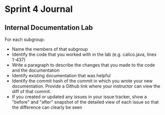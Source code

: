 # Sprint 4 Journal

## Internal Documentation Lab

For each subgroup:
- Name the members of that subgroup
- Identify the code that you worked with in the lab (e.g. calico.java, lines 1-437)
- Write a paragraph to describe the changes that you made to the code and the documentation
- Identify existing documentation that was helpful
- Identify the commit hash of the commit in which you wrote your new documentation. Provide a Github link where your instructor can view the diff of that commit.
- If you created or updated any issues in your issue tracker, show a "before" and "after" snapshot of the detailed view of each issue so that the difference can clearly be seen
